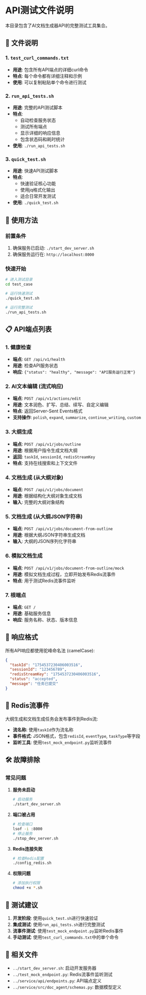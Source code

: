 # API测试文件说明

本目录包含了AI文档生成器API的完整测试工具集合。

## 📁 文件说明

### 1. `test_curl_commands.txt`
- **用途**: 包含所有API端点的详细curl命令
- **特点**: 每个命令都有详细注释和示例
- **使用**: 可以复制粘贴单个命令进行测试

### 2. `run_api_tests.sh`
- **用途**: 完整的API测试脚本
- **特点**: 
  - 自动检查服务状态
  - 测试所有端点
  - 显示详细的响应信息
  - 包含状态码和耗时统计
- **使用**: `./run_api_tests.sh`

### 3. `quick_test.sh`
- **用途**: 快速API测试脚本
- **特点**: 
  - 快速验证核心功能
  - 使用jq格式化输出
  - 适合日常开发测试
- **使用**: `./quick_test.sh`

## 🚀 使用方法

### 前置条件
1. 确保服务已启动: `./start_dev_server.sh`
2. 确保服务运行在: `http://localhost:8000`

### 快速开始
```bash
# 进入测试目录
cd test_case

# 运行快速测试
./quick_test.sh

# 运行完整测试
./run_api_tests.sh
```

## 📋 API端点列表

### 1. 健康检查
- **端点**: `GET /api/v1/health`
- **用途**: 检查API服务状态
- **响应**: `{"status": "healthy", "message": "API服务运行正常"}`

### 2. AI文本编辑 (流式响应)
- **端点**: `POST /api/v1/actions/edit`
- **用途**: 文本润色、扩写、总结、续写、自定义编辑
- **特点**: 返回Server-Sent Events格式
- **支持操作**: `polish`, `expand`, `summarize`, `continue_writing`, `custom`

### 3. 大纲生成
- **端点**: `POST /api/v1/jobs/outline`
- **用途**: 根据用户指令生成文档大纲
- **返回**: `taskId`, `sessionId`, `redisStreamKey`
- **特点**: 支持在线搜索和上下文文件

### 4. 文档生成 (从大纲对象)
- **端点**: `POST /api/v1/jobs/document`
- **用途**: 根据结构化大纲对象生成文档
- **输入**: 完整的大纲对象结构

### 5. 文档生成 (从大纲JSON字符串)
- **端点**: `POST /api/v1/jobs/document-from-outline`
- **用途**: 根据大纲JSON字符串生成文档
- **输入**: 大纲的JSON序列化字符串

### 6. 模拟文档生成
- **端点**: `POST /api/v1/jobs/document-from-outline/mock`
- **用途**: 模拟文档生成过程，立即开始发布Redis流事件
- **特点**: 用于测试Redis流事件监听

### 7. 根端点
- **端点**: `GET /`
- **用途**: 基础服务信息
- **响应**: 服务名称、状态、版本信息

## 🔧 响应格式

所有API响应都使用驼峰命名法 (camelCase):

```json
{
  "taskId": "1754537230406003516",
  "sessionId": "123456789",
  "redisStreamKey": "1754537230406003516",
  "status": "accepted",
  "message": "任务已提交"
}
```

## 📡 Redis流事件

大纲生成和文档生成任务会发布事件到Redis流:

- **流名称**: 使用`taskId`作为流名称
- **事件格式**: JSON格式，包含`redisId`, `eventType`, `taskType`等字段
- **监听工具**: 使用`test_mock_endpoint.py`监听流事件

## 🛠️ 故障排除

### 常见问题

1. **服务未启动**
   ```bash
   # 启动服务
   ./start_dev_server.sh
   ```

2. **端口被占用**
   ```bash
   # 检查端口
   lsof -i :8000
   # 停止服务
   ./stop_dev_server.sh
   ```

3. **Redis连接失败**
   ```bash
   # 检查Redis配置
   ./config_redis.sh
   ```

4. **权限问题**
   ```bash
   # 添加执行权限
   chmod +x *.sh
   ```

## 📝 测试建议

1. **开发阶段**: 使用`quick_test.sh`进行快速验证
2. **集成测试**: 使用`run_api_tests.sh`进行完整测试
3. **流事件测试**: 使用`test_mock_endpoint.py`监听Redis事件
4. **手动测试**: 使用`test_curl_commands.txt`中的单个命令

## 🔗 相关文件

- `../start_dev_server.sh`: 启动开发服务器
- `../test_mock_endpoint.py`: Redis流事件监听测试
- `../service/api/endpoints.py`: API端点定义
- `../service/src/doc_agent/schemas.py`: 数据模型定义
